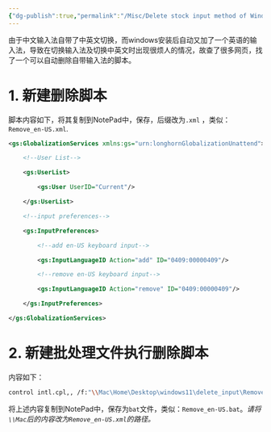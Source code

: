 ```yaml
---
{"dg-publish":true,"permalink":"/Misc/Delete stock input method of Windows 10 and Windows 11/","tags":["Windows"]}
---
```


由于中文输入法自带了中英文切换，而windows安装后自动又加了一个英语的输入法，导致在切换输入法及切换中英文时出现很烦人的情况，故查了很多网页，找了一个可以自动删除自带输入法的脚本。
# 1.  新建删除脚本
脚本内容如下，将其复制到NotePad中，保存，后缀改为`.xml` ，类似：`Remove_en-US.xml`.
```xml
<gs:GlobalizationServices xmlns:gs="urn:longhornGlobalizationUnattend">

    <!--User List-->

    <gs:UserList>

        <gs:User UserID="Current"/>

    </gs:UserList>

    <!--input preferences--> 

    <gs:InputPreferences>

        <!--add en-US keyboard input-->

        <gs:InputLanguageID Action="add" ID="0409:00000409"/>

        <!--remove en-US keyboard input-->

        <gs:InputLanguageID Action="remove" ID="0409:00000409"/>

    </gs:InputPreferences>

</gs:GlobalizationServices>
```

# 2. 新建批处理文件执行删除脚本
内容如下：
```bash
control intl.cpl,, /f:"\\Mac\Home\Desktop\windows11\delete_input\Remove_en-US.xml"
```
将上述内容复制到NotePad中，保存为`bat`文件，类似：`Remove_en-US.bat`。*请将`\\Mac`后的内容改为`Remove_en-US.xml`的路径。*
